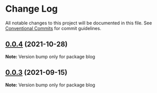 # Change Log

All notable changes to this project will be documented in this file.
See [Conventional Commits](https://conventionalcommits.org) for commit guidelines.

## [0.0.4](https://github.com/alphawq/vuepress-plugin-posts-encrypt/compare/v0.0.3...v0.0.4) (2021-10-28)

**Note:** Version bump only for package blog





## [0.0.3](https://github.com/alphawq/vuepress-plugin-posts-encrypt/compare/v0.0.2...v0.0.3) (2021-09-15)

**Note:** Version bump only for package blog
